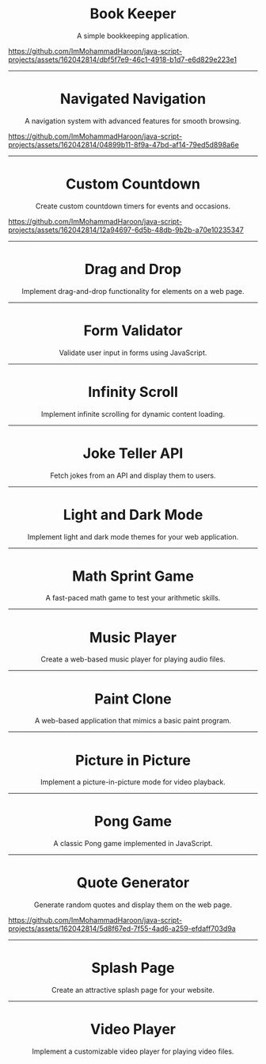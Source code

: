 <h1 align="center">Book Keeper</h1>

<p align="center">A simple bookkeeping application.</p>



https://github.com/ImMohammadHaroon/java-script-projects/assets/162042814/dbf5f7e9-46c1-4918-b1d7-e6d829e223e1


---

<h1 align="center">Navigated Navigation</h1>

<p align="center">A navigation system with advanced features for smooth browsing.</p>


https://github.com/ImMohammadHaroon/java-script-projects/assets/162042814/04899b11-8f9a-47bd-af14-79ed5d898a6e


---

<h1 align="center">Custom Countdown</h1>

<p align="center">Create custom countdown timers for events and occasions.</p>



https://github.com/ImMohammadHaroon/java-script-projects/assets/162042814/12a94697-6d5b-48db-9b2b-a70e10235347


---

<h1 align="center">Drag and Drop</h1>

<p align="center">Implement drag-and-drop functionality for elements on a web page.</p>

---

<h1 align="center">Form Validator</h1>

<p align="center">Validate user input in forms using JavaScript.</p>

---

<h1 align="center">Infinity Scroll</h1>

<p align="center">Implement infinite scrolling for dynamic content loading.</p>

---

<h1 align="center">Joke Teller API</h1>

<p align="center">Fetch jokes from an API and display them to users.</p>

---

<h1 align="center">Light and Dark Mode</h1>

<p align="center">Implement light and dark mode themes for your web application.</p>

---

<h1 align="center">Math Sprint Game</h1>

<p align="center">A fast-paced math game to test your arithmetic skills.</p>

---

<h1 align="center">Music Player</h1>

<p align="center">Create a web-based music player for playing audio files.</p>

---

<h1 align="center">Paint Clone</h1>

<p align="center">A web-based application that mimics a basic paint program.</p>

---

<h1 align="center">Picture in Picture</h1>

<p align="center">Implement a picture-in-picture mode for video playback.</p>

---

<h1 align="center">Pong Game</h1>

<p align="center">A classic Pong game implemented in JavaScript.</p>

---

<h1 align="center">Quote Generator</h1>

<p align="center">Generate random quotes and display them on the web page.</p>


https://github.com/ImMohammadHaroon/java-script-projects/assets/162042814/5d8f67ed-7f55-4ad6-a259-efdaff703d9a


---

<h1 align="center">Splash Page</h1>

<p align="center">Create an attractive splash page for your website.</p>

---

<h1 align="center">Video Player</h1>

<p align="center">Implement a customizable video player for playing video files.</p>
